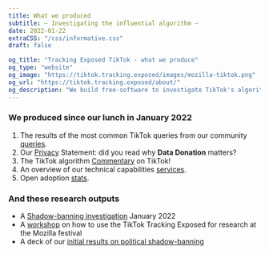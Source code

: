 ```yaml
---
title: What we produced
subtitle: — Investigating the influential algorithm —
date: 2022-01-22
extraCSS: "/css/informative.css"
draft: false

og_title: "Tracking Exposed TikTok - what we produce"
og_type: "website"
og_image: "https://tiktok.tracking.exposed/images/mozilla-tiktok.png"
og_url: "https://tiktok.tracking.exposed/about/"
og_description: "We build free-software to investigate TikTok's algorithm and analyze its impact on our society."
---
```


<div class="row justify-content-md-center">
<div class="col-md-8">

### We produced since our lunch in January 2022

1. The results of the most common TikTok queries from our community [queries](/queries).
2. Our [Privacy](/privacy) Statement: did you read why **Data Donation** matters?
3. The TikTok algorithm [Commentary](/commentary) on TikTok!
4. An overview of our technical capabilities [services](/services).
5. Open adoption [stats](/stats).

### And these research outputs

* A [Shadow-banning investigation](/ws22-shadowban-research) January 2022
* A [workshop](/slides/mozfest/) on how to use the TikTok Tracking Exposed for research at the Mozilla festival
* A deck of our [initial results on political shadow-banning](https://docs.google.com/presentation/d/e/2PACX-1vSaNiJRE9u4IDRtIg-0WPrPfAVc_18Rfrm_QZu3tERQkrGBycVLkduj9E-35SOrZXWHnybLObJSqgU1/pub?start=false&loop=false&delayms=3000)

</div>
</div>





